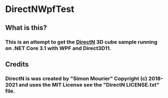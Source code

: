 # DirectNWpfTest
## What is this?
### This is an attempt to get the [DirectN](https://github.com/smourier/DirectN) 3D cube sample running on .NET Core 3.1 with WPF and Direct3D11.
## Credits
### DirectN is was created by "Simon Mourier" Copyright (c) 2018-2021 and uses the MIT License see the "DirectN LICENSE.txt" file.

